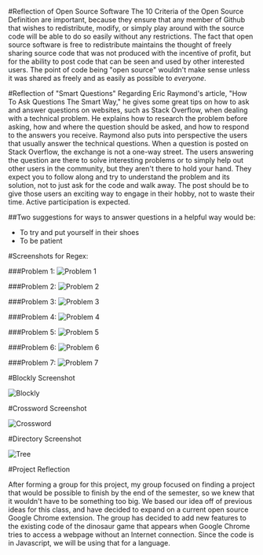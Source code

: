 
#Reflection of Open Source Software
  The 10 Criteria of the Open Source Definition are important, because they ensure that any member of Github that wishes to redistribute, modify, or simply play around with the source code will be able to do so easily without any restrictions. The fact that open source software is free to redistribute maintains the thought of freely sharing source code that was not produced with the incentive of profit, but for the ability to post code that can be seen and used by other interested users. The point of code being "open source" wouldn't make sense unless it was shared as freely and as easily as possible to *everyone*.

#Reflection of "Smart Questions"
  Regarding Eric Raymond's article, "How To Ask Questions The Smart Way," he gives some great tips on how to ask and answer questions on websites, such as Stack Overflow, when dealing with a technical problem. He explains how to research the problem before asking, how and where the question should be asked, and how to respond to the answers you receive. Raymond also puts into perspective the users that usually answer the technical questions.  When a question is posted on Stack Overflow, the exchange is not a one-way street. The users answering the question are there to solve interesting problems or to simply help out other users in the community, but they aren't there to hold your hand. They expect you to follow along and try to understand the problem and its solution, not to just ask for the code and walk away. The post should be to give those users an exciting way to engage in their hobby, not to waste their time. Active participation is expected.
  
##Two suggestions for ways to answer questions in a helpful way would be:
  - To try and put yourself in their shoes
  - To be patient

#Screenshots for Regex:

###Problem 1:
![Problem 1](https://raw.githubusercontent.com/harrij15/Open-Source-Labs/master/Lab1/resources/problem1.png)

###Problem 2:
![Problem 2](https://raw.githubusercontent.com/harrij15/Open-Source-Labs/master/Lab1/resources/problem2.jpg)

###Problem 3:
![Problem 3](https://raw.githubusercontent.com/harrij15/Open-Source-Labs/master/Lab1/resources/problem3.png)

###Problem 4:
![Problem 4](https://raw.githubusercontent.com/harrij15/Open-Source-Labs/master/Lab1/resources/problem4_1.png)

###Problem 5:
![Problem 5](https://raw.githubusercontent.com/harrij15/Open-Source-Labs/master/Lab1/resources/problem5.png)

###Problem 6:
![Problem 6](https://raw.githubusercontent.com/harrij15/Open-Source-Labs/master/Lab1/resources/problem6.png)

###Problem 7:
![Problem 7](https://raw.githubusercontent.com/harrij15/Open-Source-Labs/master/Lab1/resources/problem7.png)

#Blockly Screenshot

![Blockly](https://raw.githubusercontent.com/harrij15/Open-Source-Labs/master/Lab1/resources/blockly.jpg)

#Crossword Screenshot 

![Crossword](https://raw.githubusercontent.com/harrij15/Open-Source-Labs/master/Lab1/resources/crossword.jpg)

#Directory Screenshot

![Tree](https://raw.githubusercontent.com/harrij15/Open-Source-Labs/master/Lab1/resources/tree.png)

#Project Reflection

  After forming a group for this project, my group focused on finding a project that would be possible to finish by the end of the semester, so we knew that it wouldn't have to be something too big. We based our idea off of previous ideas for this class, and have decided to expand on a current open source Google Chrome extension. The group has decided to add new features to the existing code of the dinosaur game that appears when Google Chrome tries to access a webpage without an Internet connection. Since the code is in Javascript, we will be using that for a language.
